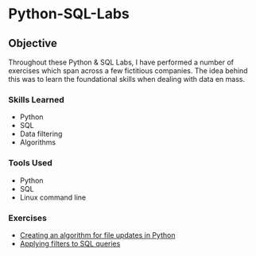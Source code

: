 # Python-SQL-Labs

## Objective

Throughout these Python & SQL Labs, I have performed a number of exercises which span across a few fictitious companies. The idea behind this was to learn the foundational skills when dealing with data en mass.

### Skills Learned

- Python
- SQL
- Data filtering
- Algorithms

### Tools Used

- Python
- SQL
- Linux command line

### Exercises
- <a href="https://github.com/JustA-Byte/Python-SQL-Labs/blob/main/Creating%20an%20algorithm%20for%20file%20updates%20in%20Python.md"> Creating an algorithm for file updates in Python </a>
- <a href=""> Applying filters to SQL queries </a>
